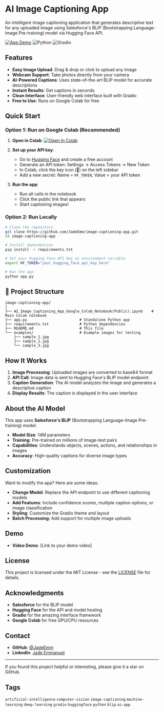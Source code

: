 # AI Image Captioning App

An intelligent image captioning application that generates descriptive text for any uploaded image using Salesforce's BLIP (Bootstrapping Language-Image Pre-training) model via Hugging Face API.

[![App Demo](https://img.shields.io/badge/Demo-Video-brightgreen)](https://github.com/JadeEmm/ai-image-captioning-app/blob/main/Image%20Captioning%20AI%20App%20Demo.mp4?raw=true)
![Python](https://img.shields.io/badge/Python-3.7+-blue) 
![Gradio](https://img.shields.io/badge/Gradio-Latest-orange)

## Features

- **Easy Image Upload**: Drag & drop or click to upload any image
- **Webcam Support**: Take photos directly from your camera
- **AI-Powered Captions**: Uses state-of-the-art BLIP model for accurate descriptions
- **Instant Results**: Get captions in seconds
- **Clean Interface**: User-friendly web interface built with Gradio
- **Free to Use**: Runs on Google Colab for free

## Quick Start

### Option 1: Run on Google Colab (Recommended)

1. **Open in Colab**: [![Open In Colab](https://colab.research.google.com/assets/colab-badge.svg)](https://colab.research.google.com/drive/1k9X2Wz82xO5jzodnrACgOBR7wh9Vpe9H?usp=sharing)

2. **Set up your API key**:
   - Go to [Hugging Face](https://huggingface.co/) and create a free account
   - Generate an API token: Settings → Access Tokens → New Token
   - In Colab, click the key icon (🔑) on the left sidebar
   - Add a new secret: Name = `HF_TOKEN`, Value = your API token

3. **Run the app**:
   - Run all cells in the notebook
   - Click the public link that appears
   - Start captioning images!

### Option 2: Run Locally

```bash
# Clone the repository
git clone https://github.com/JadeEmm/image-captioning-app.git
cd image-captioning-app

# Install dependencies
pip install -r requirements.txt

# Set your Hugging Face API key as environment variable
export HF_TOKEN="your_hugging_face_api_key_here"

# Run the app
python app.py
```

## 📁 Project Structure

```
image-captioning-app/
│
├── AI_Image_Captioning_App_Google_Colab_Notebook(Public).ipynb    # Main Colab notebook
├── app.py                        # Standalone Python app
├── requirements.txt              # Python dependencies
├── README.md                     # This file
└── examples/                     # Example images for testing
    ├── sample_1.jpg
    ├── sample_2.jpg
    └── sample_3.jpg
```

## How It Works

1. **Image Processing**: Uploaded images are converted to base64 format
2. **API Call**: Image data is sent to Hugging Face's BLIP model endpoint
3. **Caption Generation**: The AI model analyzes the image and generates a descriptive caption
4. **Display Results**: The caption is displayed in the user interface

## About the AI Model

This app uses **Salesforce's BLIP** (Bootstrapping Language-Image Pre-training) model:
- **Model Size**: 14M parameters
- **Training**: Pre-trained on millions of image-text pairs
- **Capabilities**: Understands objects, scenes, actions, and relationships in images
- **Accuracy**: High-quality captions for diverse image types

## Customization

Want to modify the app? Here are some ideas:

- **Change Model**: Replace the API endpoint to use different captioning models
- **Add Features**: Include confidence scores, multiple caption options, or image classification
- **Styling**: Customize the Gradio theme and layout
- **Batch Processing**: Add support for multiple image uploads

## Demo
- **Video Demo**: [Link to your demo video]

## License

This project is licensed under the MIT License - see the [LICENSE](LICENSE) file for details.

## Acknowledgments

- **Salesforce** for the BLIP model
- **Hugging Face** for the API and model hosting
- **Gradio** for the amazing interface framework
- **Google Colab** for free GPU/CPU resources

## Contact

- **GitHub**: [@JadeEmm](https://github.com/JadeEmm)
- **LinkedIn**: [Jade Emmanuel](https://linkedin.com/in/jade-emmanuel)

---

If you found this project helpful or interesting, please give it a star on GitHub.

## Tags

`artificial-intelligence` `computer-vision` `image-captioning` `machine-learning` `deep-learning` `gradio` `huggingface` `python` `blip` `ai-app`
